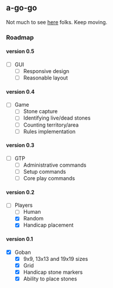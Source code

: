 ## a-go-go

Not much to see [here](http://johanlindberg.github.io/a-go-go/tests.html) folks. Keep moving.

### Roadmap

#### version 0.5

- [ ] GUI
  - [ ] Responsive design
  - [ ] Reasonable layout

#### version 0.4

- [ ] Game
  - [ ] Stone capture
  - [ ] Identifying live/dead stones
  - [ ] Counting territory/area
  - [ ] Rules implementation

#### version 0.3

- [ ] GTP
  - [ ] Administrative commands
  - [ ] Setup commands
  - [ ] Core play commands

#### version 0.2

- [ ] Players
  - [ ] Human
  - [x] Random
  - [x] Handicap placement

#### version 0.1

- [x] Goban
  - [x] 9x9, 13x13 and 19x19 sizes
  - [x] Grid
  - [x] Handicap stone markers
  - [x] Ability to place stones
